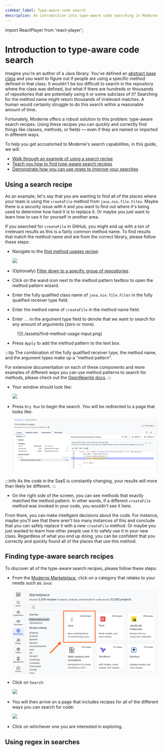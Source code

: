 ```yaml
---
sidebar_label: Type-aware code search
description: An introduction into type-aware code searching in Moderne.
---
```


import ReactPlayer from 'react-player';

# Introduction to type-aware code search

Imagine you're an author of a Java library. You've defined an [abstract base class](https://docs.oracle.com/javase/tutorial/java/IandI/abstract.html) and you want to figure out if people are using a specific method defined in that class. It wouldn't be _too_ difficult to search in the repository where the class was defined, but what if there are hundreds or thousands of repositories that are potentially using it or some subclass of it? Searching for the method name might return thousands of irrelevant matches. A human would certainly struggle to do this search within a reasonable amount of time.

Fortunately, Moderne offers a robust solution to this problem: type-aware search recipes. Using these recipes you can quickly and correctly find things like classes, methods, or fields — even if they are named or imported in different ways.

To help you get accustomed to Moderne's search capabilities, in this guide, we will:

* [Walk through an example of using a search recipe](#using-a-search-recipe)
* [Teach you how to find type-aware search recipes](#finding-type-aware-search-recipes)
* [Demonstrate how you can use regex to improve your searches](#using-regex-in-searches)

## Using a search recipe

As an example, let's say that you are wanting to find all of the places where your team is using the `createFile` method from `java.nio.file.Files`. Maybe there is a security issue with it and you want to find out where it's being used to determine how hard it is to replace it. Or maybe you just want to learn how to use it for yourself in another area.

If you searched for `createFile` in GitHub, you might end up with a ton of irrelevant results as this is a fairly common method name. To find results that match the method name _and_ are from the correct library, please follow these steps:

*   Navigate to the [find method usages recipe](https://app.moderne.io/recipes/org.openrewrite.java.search.FindMethods):

    ![](./assets/find-method-usage-empty.png)
* (Optionally) [Filter down to a specific group of repositories](./managing-user-configured-organizations.md).
* Click on the wand icon next to the method pattern textbox to open the method pattern wizard.
* Enter the fully qualified class name of `java.nio.file.Files` in the fully qualified receiver type field.
* Enter the method name of `createFile` in the method name field.
* Enter `..` in the argument type field to denote that we want to search for any amount of arguments (zero or more).

<figure>
  ![](./assets/find-method-usage-input.png)
  <figcaption></figcaption>
</figure>

* Press `Apply` to add the method pattern to the text box.

:::tip
The combination of the fully qualified receiver type, the method name, and the argument types make up a "method pattern".

For extensive documentation on each of these components and more examples of different ways you can use method patterns to search for methods, please check out the [OpenRewrite docs](https://docs.openrewrite.org/reference/method-patterns).
:::

* Your window should look like:

    ![](./assets/find-method-usage-full.png)
* Press `Dry Run` to begin the search. You will be redirected to a page that looks like:

    ![](./assets/find-method-usage-results.png)

:::info
As the code in the SaaS is constantly changing, your results will more than likely be different.
:::

* On the right side of the screen, you can see methods that exactly matched the method pattern. In other words, if a different `createFile` method was invoked in your code, you wouldn't see it here.

From there, you can make intelligent decisions about the code. For instance, maybe you'll see that there aren't too many instances of this and conclude that you can safely replace it with a new `createFile` method. Or maybe you just wanted to learn how other people use it to safely use it in your new class. Regardless of what you end up doing, you can be confident that you correctly and quickly found all of the places that use this method.

## Finding type-aware search recipes

To discover all of the type-aware search recipes, please follow these steps:

*   From the [Moderne Marketplace](https://app.moderne.io/marketplace), click on a category that relates to your needs such as `Java`:

    ![](./assets/java-category.png)
*   Click on `Search`:

    ![](./assets/search-recipe-group.png)
*   You will then arrive on a page that includes recipes for all of the different ways you can search for code:

    ![](./assets/search-recipe-examples.png)
* Click on whichever one you are interested in exploring.

## Using regex in searches

<ReactPlayer className="reactPlayer" url='https://www.youtube.com/watch?v=fkcDyLRGOUA' controls="true" />


